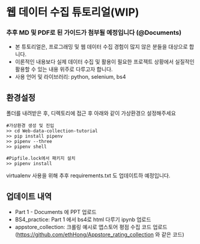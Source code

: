# 웹 데이터 수집 튜토리얼(WIP)
### 추후 MD 및 PDF로 된 가이드가 첨부될 예정입니다 (@Documents)
* 본 튜토리얼은, 프로그래밍 및 웹 데이터 수집 경험이 많지 않은 분들을 대상으로 합니다.
* 이론적인 내용보다 실제 데이터 수집 및 활용이 필요한 프로젝트 상황에서 실질적인 활용할 수 있는 내용 위주로 다루고자 합니다.  
* 사용 언어 및 라이브러리: python, selenium, bs4

## 환경설정

폴더를 내려받은 후, 디렉토리에 접근 후 아래와 같이 가상환경으 설정해주세요
~~~
#가상환경 생성 및 진입
>> cd Web-data-collection-tutorial
>> pip install pipenv
>> pipenv --three
>> pipenv shell

#Pipfile.lock에서 패키지 설치
>> pipenv install
~~~
virtualenv 사용을 위해 추후 requirements.txt 도 업데이트하 예정입니다. 

## 업데이트 내역
* Part 1 - Documents 에 PPT 업로드
* BS4_practice: Part 1 에서 bs4로 html 다루기 ipynb 업로드
* appstore_collection: 크롤링 예시로 앱스토어 평점 수집 코드 업로드 (https://github.com/ethHong/Appstore_rating_collection 와 같은 코드)
